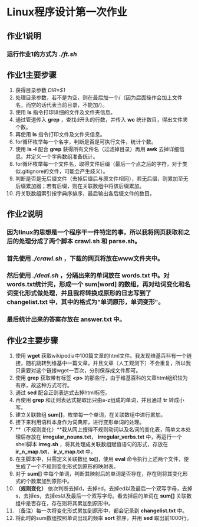 # Linux程序设计第一次作业

## 作业1说明
### 运行作业1的方式为 *./ft.sh*    

## 作业1主要步骤
1. 获得目录参数 *DIR=$1*  
2. 处理目录参数，若不是为空，则在最后加一个/（因为后面操作会加上文件名，而空的话代表当前目录，不能加/）。
3. 使用 **ls** 指令打印详细的文件及文件夹信息。
4. 通过管道传入 **grep** ，查找d开头的行数，并传入 **wc** 统计数目，得出文件夹个数。
5. 再使用 **ls** 指令打印文件及文件夹信息。
6. for循环枚举每一个名字，判断是否是可执行文件，统计个数。
7. 使用 **ls -l** 配合 **grep** 获得所有文件名（过滤掉目录）再用 **awk** 去掉详细信息。并定义一个字典数组准备统计。
8. for循环枚举每一个文件名，取得文件后缀（最后一个点之后的字符，对于类似.gitignore的文件，可能会产生歧义）。
9. 判断是否是无后缀文件（去掉后缀后与原文件相同），若无后缀，则累加至无后缀累加器；若有后缀，则在关联数组中将该后缀累加。
10. 将关联数组索引按字典序排序，最后输出各后缀文件的数目。


## 作业2说明
### 因为linux的思想是一个程序干一件特定的事，所以我将网页获取和之后的处理分成了两个脚本 **crawl.sh** 和 **parse.sh**。
### 首先使用 *./crawl.sh* ，下载的网页将放在www文件夹中。
### 然后使用 *./deal.sh* ，分隔出来的单词放在 **words.txt** 中。对words.txt统计完，形成一个 **sum[word]** 的数组，再对动词变化和名词变化形式做处理，并且我将转换成原形的日志写到了 **changelist.txt** 中，其中的格式为"单词原形，单词变形"。
### 最后统计出来的答案存放在 **answer.txt** 中。

## 作业2主要步骤
1. 使用 **wget** 获取wikipedia中100篇文章的html文件。我发现维基百科有一个链接，随机跳转到维基中一篇文章。并且文章（人工观测下）不会重复，所以我只需要对这个链接wget一百次，分别保存成文件即可。
2. 使用 **grep** 获取带有标签 **&lt;p&gt;** 的那些行，由于维基百科的文章html组织较为有序，故这种方式可行。
3. 通过 **sed** 配合正则表达式去掉html标签。
4. 再使用 **grep** 和正则表达式提取出只由a-z组成的单词，并且通过 **tr** 转成小写。
5. 建立关联数组 **sum[]**，枚举每一个单词，在关联数组中进行累加。
6. 接下来利用语料本身作为词典库，进行变形单词的处理。
7. **（不规则变化）**我从网上搜得不规则动词以及名词的变化表，简单文本处理后存放在 **irregular_nouns.txt**， **irregular_verbs.txt** 中，再运行一个shell脚本 **irreg.sh** ，将其处理成关联数组赋值语句的形式，存放在 **ir_n_map.txt**， **ir_v_map.txt** 中。
8. 在主脚本中，只需定义关联数组 **to[]**，使用 **eval** 命令执行上述两个文件，便生成了一个不规则变化形式到原形的映射表。
9. 对于 **sum[]** 中每个单词，判断其映射后的单词是否存在，存在则将其变化形式的个数累加到原形中。
10. **（规则变化）** 依次判断去掉d，去掉ed，去掉ed以及最后一个双写字母，去掉s，去掉es，去掉es以及最后一个双写字母。看去掉后的单词在 **sum[]** 关联数组中是否存在，存在则将其累加到原形中。
11. （备注）每一次将变化形式累加到原形中，都会记录到 **changelist.txt** 中。
12. 将此时的sum数组按照单词出现的频率 **sort** 排序，并用 **sed** 取出前1000行。
